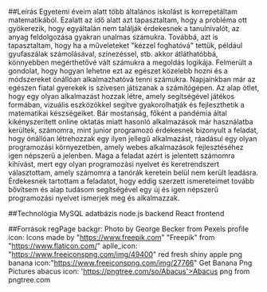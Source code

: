##Leírás
Egyetemi éveim alatt több általános iskolást is korrepetáltam matematikából. Ezalatt az idő alatt azt tapasztaltam, hogy a probléma ott gyökerezik, hogy egyáltalán nem találják érdekesnek a tanulnivalót, az anyag feldolgozása gyakran unalmas számukra. 
Továbbá, azt is tapasztaltam, hogy ha a műveleteket "kézzel foghatóvá" tettük, például gyufaszálak számolásával, színezéssel, stb. akkor átláthatóbbá, könnyebben megérthetővé vált számukra a megoldás logikája.
Felmerült a gondolat, hogy hogyan lehetne ezt az egészet közelebb hozni és a módszereket önállóan alkalmazhatóvá tenni számukra. 
Napjainkban már az egészen fiatal gyerekek is szívesen játszanak a számítógépen. Az alap ötlet, hogy 
egy olyan alkalmazást hozzak létre, amely segítségével játékos formában, vizuális eszközökkel segítve gyakorolhatják és fejleszthetik a matematikai készségeiket.
Bár mostanság, főként a pandémia által kikényszerített online oktatás miatt hasonló alkalmazások már használatba kerültek, számomra, mint junior programozó érdekesnek bizonyult a feladat, hogy önállóan létrehozzak egy ilyen jellegű alkalmazást, ráadásul egy olyan programozási környezetben, amely webes alkalmazások fejlesztéséhez igen népszerű a jelenben.
Maga a feladat azért is jelentett számomra kihívást, mert egy olyan programozási nyelvet és keretrendszert választottam, amely számomra a tanórák keretein belül nem került leadásra. Érdekesnek tartottam a feladatot, hogy eddig szerzett ismereteimet tovább bővítsem és alap tudásom segítségével egy új és igen népszerű programozási nyelvet ismerjek meg és alkalmazzak.

##Technológia
MySQL adatbázis
node.js backend
React frontend

##Források
regPage backgr: Photo by George Becker from Pexels
profile icon: Icons made by "https://www.freepik.com" "Freepik" from "https://www.flaticon.com/" 
aplle_icon: "https://www.freeiconspng.com/img/49400" red fresh shiny apple png
banana icon:"https://www.freeiconspng.com/img/27766" Get Banana Png Pictures
abacus icon: 'https://pngtree.com/so/Abacus'>Abacus png from pngtree.com

